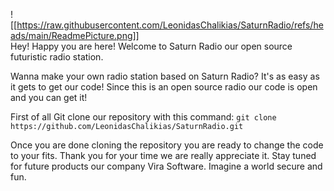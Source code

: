 ![[https://raw.githubusercontent.com/LeonidasChalikias/SaturnRadio/refs/heads/main/ReadmePicture.png]] <br>
Hey! Happy you are here!
Welcome to Saturn Radio our open source futuristic radio station.

Wanna make your own radio station based on Saturn Radio? It's as easy as it gets to get our code!
Since this is an open source radio our code is open and you can get it!

First of all Git clone our repository with this command:
`git clone https://github.com/LeonidasChalikias/SaturnRadio.git`

Once you are done cloning the repository you are ready to change the code to your fits.
Thank you for your time we are really appreciate it. Stay tuned for future products our company Vira Software. Imagine a world secure and fun.
